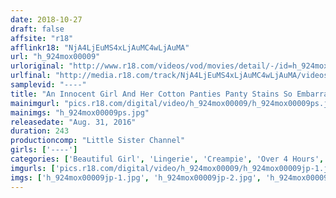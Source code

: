 ```yaml
---
date: 2018-10-27
draft: false
affsite: "r18"
afflinkr18: "NjA4LjEuMS4xLjAuMC4wLjAuMA"
url: "h_924mox00009"
urloriginal: "http://www.r18.com/videos/vod/movies/detail/-/id=h_924mox00009"
urlfinal: "http://media.r18.com/track/NjA4LjEuMS4xLjAuMC4wLjAuMA/videos/vod/movies/detail/-/id=h_924mox00009"
samplevid: "----"
title: "An Innocent Girl And Her Cotton Panties Panty Stains So Embarrassing She Blushes Like A Rose 8 Girls 4 Hours"
mainimgurl: "pics.r18.com/digital/video/h_924mox00009/h_924mox00009ps.jpg"
mainimgs: "h_924mox00009ps.jpg"
releasedate: "Aug. 31, 2016"
duration: 243
productioncomp: "Little Sister Channel"
girls: ['----']
categories: ['Beautiful Girl', 'Lingerie', 'Creampie', 'Over 4 Hours', 'Hi-Def']
imgurls: ['pics.r18.com/digital/video/h_924mox00009/h_924mox00009jp-1.jpg', 'pics.r18.com/digital/video/h_924mox00009/h_924mox00009jp-2.jpg', 'pics.r18.com/digital/video/h_924mox00009/h_924mox00009jp-3.jpg', 'pics.r18.com/digital/video/h_924mox00009/h_924mox00009jp-4.jpg', 'pics.r18.com/digital/video/h_924mox00009/h_924mox00009jp-5.jpg', 'pics.r18.com/digital/video/h_924mox00009/h_924mox00009jp-6.jpg', 'pics.r18.com/digital/video/h_924mox00009/h_924mox00009jp-7.jpg', 'pics.r18.com/digital/video/h_924mox00009/h_924mox00009jp-8.jpg', 'pics.r18.com/digital/video/h_924mox00009/h_924mox00009jp-9.jpg', 'pics.r18.com/digital/video/h_924mox00009/h_924mox00009jp-10.jpg', 'pics.r18.com/digital/video/h_924mox00009/h_924mox00009jp-11.jpg', 'pics.r18.com/digital/video/h_924mox00009/h_924mox00009jp-12.jpg', 'pics.r18.com/digital/video/h_924mox00009/h_924mox00009jp-13.jpg', 'pics.r18.com/digital/video/h_924mox00009/h_924mox00009jp-14.jpg', 'pics.r18.com/digital/video/h_924mox00009/h_924mox00009jp-15.jpg', 'pics.r18.com/digital/video/h_924mox00009/h_924mox00009jp-16.jpg', 'pics.r18.com/digital/video/h_924mox00009/h_924mox00009jp-17.jpg', 'pics.r18.com/digital/video/h_924mox00009/h_924mox00009jp-18.jpg', 'pics.r18.com/digital/video/h_924mox00009/h_924mox00009jp-19.jpg', 'pics.r18.com/digital/video/h_924mox00009/h_924mox00009jp-20.jpg']
imgs: ['h_924mox00009jp-1.jpg', 'h_924mox00009jp-2.jpg', 'h_924mox00009jp-3.jpg', 'h_924mox00009jp-4.jpg', 'h_924mox00009jp-5.jpg', 'h_924mox00009jp-6.jpg', 'h_924mox00009jp-7.jpg', 'h_924mox00009jp-8.jpg', 'h_924mox00009jp-9.jpg', 'h_924mox00009jp-10.jpg', 'h_924mox00009jp-11.jpg', 'h_924mox00009jp-12.jpg', 'h_924mox00009jp-13.jpg', 'h_924mox00009jp-14.jpg', 'h_924mox00009jp-15.jpg', 'h_924mox00009jp-16.jpg', 'h_924mox00009jp-17.jpg', 'h_924mox00009jp-18.jpg', 'h_924mox00009jp-19.jpg', 'h_924mox00009jp-20.jpg']
---
```


